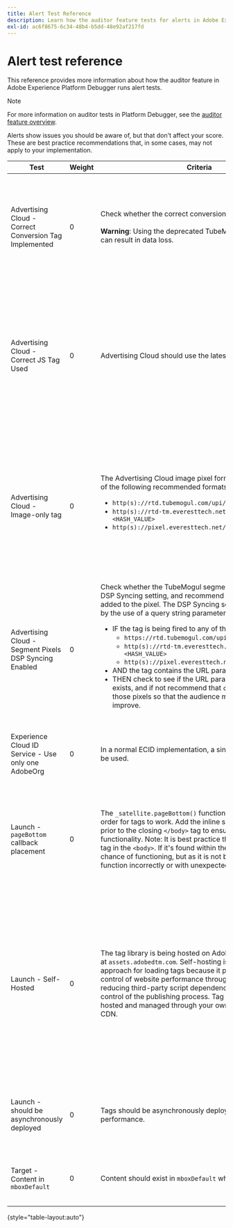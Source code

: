 ```yaml
---
title: Alert Test Reference
description: Learn how the auditor feature tests for alerts in Adobe Experience Platform Debugger.
exl-id: ac6f8675-6c34-48b4-b5dd-48e92af217fd
---
```

# Alert test reference

This reference provides more information about how the auditor feature in Adobe Experience Platform Debugger runs alert tests.

>[!NOTE]
>
>For more information on auditor tests in Platform Debugger, see the [auditor feature overview](./overview.md).

Alerts show issues you should be aware of, but that don't affect your score. These are best practice recommendations that, in some cases, may not apply to your implementation.

| Test | Weight | Criteria | Recommendation |
| --- | --- | --- | --- |
| Advertising Cloud - Correct Conversion Tag Implemented | 0 | Check whether the correct conversion tag is used.<br><br>**Warning**: Using the deprecated TubeMogul conversion tags can result in data loss. | Upgrade your conversion pixels to the new Advertising Cloud image-only conversion tags. This can be most easily accomplished with the [Advertising Cloud tag extension](https://experienceleague.adobe.com/docs/experience-platform/destinations/catalog/advertising/adobe-advertising-cloud.html). |
| Advertising Cloud - Correct JS Tag Used | 0 | Advertising Cloud should use the latest JavaScript tags. | Upgrade your Advertising Cloud JavaScript to the latest version. Using the deprecated JavaScript versions can result in lost functionality. This can be accomplished more easily through the use of the [Advertising Cloud tag extension](https://experienceleague.adobe.com/docs/experience-platform/destinations/catalog/advertising/adobe-advertising-cloud.html). |
| Advertising Cloud - Image-only tag | 0 | The Advertising Cloud image pixel format should match one of the following recommended formats: <ul><li>`http(s)://rtd.tubemogul.com/upi/?sid=<HASH_VALUE>`</li><li>`http(s)://rtd-tm.everesttech.net/upi/?sid=<HASH_VALUE>`</li><li>`http(s)://pixel.everesttech.net/px2/<NUMERIC_ID>?`</li></ul> | Upgrade your Advertising Cloud pixels to the new Advertising Cloud image-only tags, which ensure you are taking advantage of the full Advertising Cloud functionality. This can be most easily accomplished with the [Advertising Cloud tag extension](https://experienceleague.adobe.com/docs/experience-platform/destinations/catalog/advertising/adobe-advertising-cloud.html). |
| Advertising Cloud - Segment Pixels DSP Syncing Enabled | 0 | Check whether the TubeMogul segment pixel contains a DSP Syncing setting, and recommend that the setting be added to the pixel. The DSP Syncing setting is determined by the use of a query string parameter. To summarize: <ul><li>IF the tag is being fired to any of the following:<ul><li>`https://rtd.tubemogul.com/upi/?sid=<HASH_VALUE>`</li><li>`http(s)://rtd-tm.everesttech.net/upi/?sid=<HASH_VALUE>`</li><li>`http(s)://pixel.everesttech.net/px2/<NUMERIC_ID>?`</li></ul></li><li>AND the tag contains the URL parameter `sid=`</li><li>THEN check to see if the URL parameter `cs=0` or `cs=1` exists, and if not recommend that `cs=1` be added to those pixels so that the audience match rates can improve.</li></ul> | Add the URL parameter `cs=1` to your Advertising Cloud pixels so that DSP Syncing can occur, which increases audience match rates. This can most easily be accomplished with the [Advertising Cloud tag extension](https://experienceleague.adobe.com/docs/experience-platform/destinations/catalog/advertising/adobe-advertising-cloud.html). |
| Experience Cloud ID Service - Use only one AdobeOrg | 0 | In a normal ECID implementation, a single AdobeOrg should be used. | Validate that multiple AdobeOrg IDs exist for this implementation. <br><br>[Additional information](https://experienceleague.adobe.com/docs/id-service/using/intro/id-request.html) |
| Launch - `pageBottom` callback placement | 0 | The `_satellite.pageBottom()` function must be present in order for tags to work. Add the inline script immediately prior to the closing `</body>` tag to ensure proper DTM functionality. Note: It is best practice that the tag be the last tag in the `<body>`. If it's found within the `<body>` tag, it has a chance of functioning, but as it is not best practice, it could function incorrectly or with unexpected or undesired results. | Add the inline script immediately prior to the closing `</body>` tag to ensure proper DTM functionality. <br><br>[Additional information](https://experienceleague.adobe.com/docs/experience-platform/tags/client-side/asynchronous-deployment.html) |
| Launch - Self-Hosted | 0 | The tag library is being hosted on Adobe's Akamai instance at `assets.adobedtm.com`. Self-hosting is the recommended approach for loading tags because it provides greater control of website performance through cache control, reducing third-party script dependencies, and greater control of the publishing process. Tag libraries can be hosted and managed through your own web hosting or CDN. | Switch to a self-hosting is approach for loading tags on a page. Although hosting via the Akamai CDN works in most cases, self-hosting improves page performance. <br><br>Additional information:<ul><li>[Tags quickstart guide](https://experienceleague.adobe.com/docs/experience-platform/tags/client-side/asynchronous-deployment.html)</li><li>[Asynchronous deployment](https://experienceleague.adobe.com/docs/experience-platform/tags/client-side/asynchronous-deployment.html)</li></ul> |
| Launch - should be asynchronously deployed | 0 | Tags should be asynchronously deployed for optimal performance. | Include the `async` parameter in the inline script to ensure proper tags functionality <br><br>[Additional information](https://experienceleague.adobe.com/docs/experience-platform/tags/client-side/asynchronous-deployment.html) |
| Target - Content in `mboxDefault` | 0 | Content should exist in `mboxDefault` when using `at.js`. | Verify that the content is available. <br><br>[Additional information](https://experienceleague.adobe.com/docs/target/using/implement-target/implementing-target.html) |

{style="table-layout:auto"}
